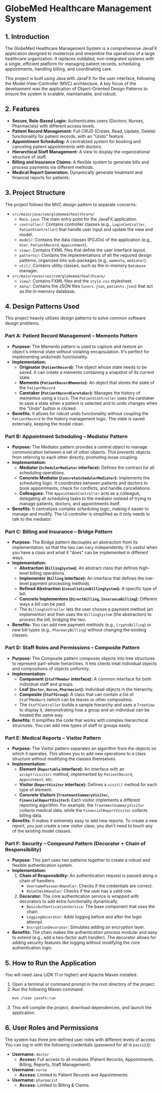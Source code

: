 # GlobeMed Healthcare Management System

## 1. Introduction

The GlobeMed Healthcare Management System is a comprehensive JavaFX application designed to modernize and streamline the operations of a large healthcare organization. It replaces outdated, non-integrated systems with a single, efficient platform for managing patient records, scheduling appointments, handling billing, and coordinating care.

This project is built using Java with JavaFX for the user interface, following the Model-View-Controller (MVC) architecture. A key focus of the development was the application of Object-Oriented Design Patterns to ensure the system is scalable, maintainable, and robust.

## 2. Features

*   **Secure, Role-Based Login:** Authenticates users (Doctors, Nurses, Pharmacists) with different access levels.
*   **Patient Record Management:** Full CRUD (Create, Read, Update, Delete) functionality for patient records, with an "Undo" feature.
*   **Appointment Scheduling:** A centralized system for booking and canceling patient appointments with doctors.
*   **Hierarchical Staff Management:** A view to display the organizational structure of staff.
*   **Billing and Insurance Claims:** A flexible system to generate bills and process payments via different methods.
*   **Medical Report Generation:** Dynamically generate treatment and financial reports for patients.

## 3. Project Structure

The project follows the MVC design pattern to separate concerns:

*   `src/main/java/com/globemed/healthcare/`
    *   `Main.java`: The main entry point for the JavaFX application.
    *   `controller/`: Contains controller classes (e.g., `LoginController`, `PatientController`) that handle user input and update the view and model.
    *   `model/`: Contains the data classes (POJOs) of the application (e.g., `User`, `PatientRecord`, `Appointment`).
    *   `view/`: Contains FXML files that define the user interface layout.
    *   `patterns/`: Contains the implementations of all the required design patterns, organized into sub-packages (e.g., `memento`, `mediator`).
    *   `util/`: Contains utility classes, such as the in-memory `Database` manager.
*   `src/main/resources/com/globemed/healthcare/`
    *   `view/`: Contains FXML files and the `style.css` stylesheet.
    *   `data/`: Contains the JSON files (`users.json`, `patients.json`) that act as the in-memory database.

## 4. Design Patterns Used

This project heavily utilizes design patterns to solve common software design problems.

### Part A: Patient Record Management – Memento Pattern

*   **Purpose:** The Memento pattern is used to capture and restore an object's internal state without violating encapsulation. It's perfect for implementing undo/redo functionality.
*   **Implementation:**
    *   **Originator (`PatientRecord`):** The object whose state needs to be saved. It can create a memento containing a snapshot of its current state.
    *   **Memento (`PatientRecordMemento`):** An object that stores the state of the `PatientRecord`.
    *   **Caretaker (`PatientRecordCaretaker`):** Manages the history of mementos using a `Stack`. The `PatientController` uses the caretaker to save a state when a patient is selected and to undo changes when the "Undo" button is clicked.
*   **Benefits:** It allows for robust undo functionality without coupling the `PatientRecord` to the history management logic. The state is saved externally, keeping the model clean.

### Part B: Appointment Scheduling – Mediator Pattern

*   **Purpose:** The Mediator pattern provides a central object to manage communication between a set of other objects. This prevents objects from referring to each other directly, promoting loose coupling.
*   **Implementation:**
    *   **Mediator (`SchedulerMediator` interface):** Defines the contract for all scheduling operations.
    *   **Concrete Mediator (`ConcreteSchedulerMediator`):** Implements the scheduling logic. It coordinates between patients and doctors to book appointments, check for conflicts, and handle cancellations.
    *   **Colleagues:** The `AppointmentController` acts as a colleague, delegating all scheduling tasks to the mediator instead of trying to manage patients, doctors, and appointments itself.
*   **Benefits:** It centralizes complex scheduling logic, making it easier to manage and modify. The UI controller is simplified as it only needs to talk to the mediator.

### Part C: Billing and Insurance – Bridge Pattern

*   **Purpose:** The Bridge pattern decouples an abstraction from its implementation, so that the two can vary independently. It's useful when you have a class and what it "does" can be implemented in different ways.
*   **Implementation:**
    *   **Abstraction (`BillingSystem`):** An abstract class that defines high-level billing operations.
    *   **Implementor (`Billing` interface):** An interface that defines the low-level payment processing methods.
    *   **Refined Abstraction (`ConsultationBillingSystem`):** A specific type of bill.
    *   **Concrete Implementors (`DirectBilling`, `InsuranceBilling`):** Different ways a bill can be paid.
    *   The `BillingController` lets the user choose a payment method (an implementor) and then uses the `BillingSystem` (the abstraction) to process the bill, bridging the two.
*   **Benefits:** You can add new payment methods (e.g., `CryptoBilling`) or new bill types (e.g., `PharmacyBilling`) without changing the existing classes.

### Part D: Staff Roles and Permissions – Composite Pattern

*   **Purpose:** The Composite pattern composes objects into tree structures to represent part-whole hierarchies. It lets clients treat individual objects and compositions of objects uniformly.
*   **Implementation:**
    *   **Component (`StaffMember` interface):** A common interface for both individual staff and groups.
    *   **Leaf (`Doctor`, `Nurse`, `Pharmacist`):** Individual objects in the hierarchy.
    *   **Composite (`StaffGroup`):** A class that can contain a list of `StaffMember`s (which can be leaves or other composites).
    *   The `StaffController` builds a sample hierarchy and uses a `TreeView` to display it, demonstrating how a group and an individual can be treated the same way.
*   **Benefits:** It simplifies the code that works with complex hierarchical structures. You can add new types of staff or groups easily.

### Part E: Medical Reports – Visitor Pattern

*   **Purpose:** The Visitor pattern separates an algorithm from the objects on which it operates. This allows you to add new operations to a class structure without modifying the classes themselves.
*   **Implementation:**
    *   **Element (`Reportable` interface):** An interface with an `accept(visitor)` method, implemented by `PatientRecord`, `Appointment`, etc.
    *   **Visitor (`ReportVisitor` interface):** Defines a `visit()` method for each type of element.
    *   **Concrete Visitors (`TreatmentSummaryVisitor`, `FinancialReportVisitor`):** Each visitor implements a different reporting algorithm. For example, the `TreatmentSummaryVisitor` collects medical data, while the `FinancialReportVisitor` collects billing data.
*   **Benefits:** It makes it extremely easy to add new reports. To create a new report, you just create a new visitor class; you don't need to touch any of the existing model classes.

### Part F: Security – Compound Pattern (Decorator + Chain of Responsibility)

*   **Purpose:** This part uses two patterns together to create a robust and flexible authentication system.
*   **Implementation:**
    1.  **Chain of Responsibility:** An authentication request is passed along a chain of handlers.
        *   `UsernamePasswordHandler`: Checks if the credentials are correct.
        *   `RoleCheckHandler`: Checks if the user has a valid role.
    2.  **Decorator:** The core authentication service is wrapped with decorators to add extra functionality dynamically.
        *   `BasicAuthenticationService`: The base component that uses the chain.
        *   `LoggingDecorator`: Adds logging before and after the login attempt.
        *   `EncryptionDecorator`: Simulates adding an encryption layer.
*   **Benefits:** The chain makes the authentication process modular and easy to extend (e.g., add a two-factor auth handler). The decorator allows for adding security features like logging without modifying the core authentication logic.

## 5. How to Run the Application

You will need Java (JDK 11 or higher) and Apache Maven installed.

1.  Open a terminal or command prompt in the root directory of the project.
2.  Run the following Maven command:
    ```bash
    mvn clean javafx:run
    ```
3.  This will compile the project, download dependencies, and launch the application.

## 6. User Roles and Permissions

The system has three pre-defined user roles with different levels of access. You can log in with the following credentials (password for all is `pass123`):

*   **Username:** `doctor`
    *   **Access:** Full access to all modules (Patient Records, Appointments, Billing, Reports, Staff Management).
*   **Username:** `nurse`
    *   **Access:** Limited to Patient Records and Appointments.
*   **Username:** `pharmacist`
    *   **Access:** Limited to Billing & Claims.
